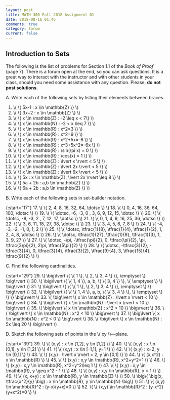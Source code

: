 ```yaml
---
layout: post
title: MATH 300 Fall 2018 Assignment 01
date: 2018-08-16 01:46
comments: true
category: forum
current: false
---
```


## Introduction to Sets

<div class="alert alert-info">
	The following is the list of problems for Section 1.1 of the <em>Book of Proof</em> (page 7).  There is a forum open at the end, so you can ask questions.  It is a great way to interact with the instructor and with other students in your class, should you need some assistance with any question. Please, <strong>do not post solutions</strong>.
</div>

A. Write each of the following sets by listing their elements between braces.

1. \\( \\{ 5x-1 : x \in \mathbb{Z} \\} \\)
2. \\( \\{ 3x+2 : x \in \mathbb{Z} \\} \\)
3. \\( \\{ x \in \mathbb{Z} : -2 \leq x < 7\\} \\)
4. \\( \\{ x \in \mathbb{N} : -2 < x \leq 7 \\} \\)
5. \\( \\{ x \in \mathbb{R} : x^2=3 \\} \\)
6. \\( \\{ x \in \mathbb{R} : x^2=9 \\} \\)
7. \\( \\{ x \in \mathbb{R} : x^2+5x=-6 \\} \\)
8. \\( \\{ x \in \mathbb{R} : x^3+5x^2=-6x \\} \\)
9. \\( \\{ x \in \mathbb{R} : \sin(\pi x) = 0 \\} \\)
10. \\( \\{ x \in \mathbb{R} : \cos(x) = 1 \\} \\)
11. \\( \\{ x \in \mathbb{Z} : \lvert x \rvert < 5 \\} \\)
12. \\( \\{ x \in \mathbb{Z} : \lvert 2x \rvert < 5 \\} \\)
13. \\( \\{ x \in \mathbb{Z} : \lvert 6x \rvert < 5 \\} \\)
14. \\( \\{ 5x : x \in \mathbb{Z}, \lvert 2x \rvert \leq 8 \\} \\)
15. \\( \\{ 5a + 2b : a,b \in \mathbb{Z} \\} \\)
16. \\( \\{ 6a + 2b : a,b \in \mathbb{Z} \\} \\) 

B. Write each of the following sets in set-builder notation.

{:start="17"}
17. \\( \\{ 2, 4, 8, 16, 32, 64, \dotsc \\} \\)
18. \\( \\{ 0, 4, 16, 36, 64, 100, \dotsc \\} \\)
19. \\( \\{ \dotsc, -6, -3, 0 , 3, 6, 9, 12, 15, \dotsc \\} \\)
20. \\( \\{ \dotsc, -8, -3, 2 , 7, 12, 17, \dotsc \\} \\)
21. \\( \\{ 0, 1, 4, 9, 16, 25, 36, \dotsc \\} \\)
22. \\( \\{ 3, 6, 11, 18, 27, 38, \dotsc \\} \\)
23. \\( \\{ 3, 4, 5, 6, 7, 8 \\} \\)
24. \\( \\{ -4, -3, -2, -1, 0, 1, 2 \\} \\)
25. \\( \\{ \dotsc, \tfrac{1}{8}, \tfrac{1}{4}, \tfrac{1}{2}, 1, 2, 4, 8, \dotsc \\} \\)
26. \\( \\{ \dotsc, \tfrac{1}{27}, \tfrac{1}{9}, \tfrac{1}{3}, 1, 3, 9, 27 \\} \\)
27. \\( \\{ \dotsc, -\pi, -\tfrac{\pi}{2}, 0, \tfrac{\pi}{2}, \pi, \tfrac{3\pi}{2}, 2\pi, \tfrac{5\pi}{2} \\} \\)
28. \\( \\{ \dotsc, -\tfrac{3}{2}, -\tfrac{3}{4}, 0, \tfrac{3}{4}, \tfrac{3}{2}, \tfrac{9}{4}, 3, \tfrac{15}{4}, \tfrac{9}{2} \\} \\) 


C. Find the following cardinalities.

{:start="29"}
29. \\( \big\lvert \\{ \\{ 1 \\}, \\{ 2, \\{ 3, 4 \\} \\}, \emptyset \\} \big\rvert \\)
30. \\( \big\lvert \\{ \\{ 1, 4 \\}, a, b, \\{ \\{ 3, 4 \\} \\}, \\{ \emptyset \\} \\} \big\rvert \\)
31. \\( \big\lvert \\{ \\{ \\{ 1 \\}, \\{ 2, \\{ 3, 4 \\} \\}, \emptyset \\} \\} \big\rvert \\)
32. \\( \big\lvert \\{ \\{ \\{ 1, 4 \\}, a, b, \\{ \\{ 3, 4 \\} \\}, \\{ \emptyset \\} \\} \\} \big\rvert \\)
33. \\( \big\lvert \\{ x \in \mathbb{Z} : \lvert x \rvert < 10 \\} \big\rvert \\)
34. \\( \big\lvert \\{ x \in \mathbb{N} : \lvert x \rvert < 10 \\} \big\rvert \\)
35. \\( \big\lvert \\{ x \in \mathbb{Z} : x^2 < 10 \\} \big\rvert \\)
36. \\( \big\lvert \\{ x \in \mathbb{N} : x^2 < 10 \\} \big\rvert \\)
37. \\( \big\lvert \\{ x \in \mathbb{N} : x^2 < 0 \\} \big\rvert \\)
38. \\( \big\lvert \\{ x \in \mathbb{N} : 5x \leq 20 \\} \big\rvert \\) 


 D. Sketch the following sets of points in the \\( xy \\)—plane.

{:start="39"}
39. \\( \\{ (x,y) : x \in [1,2], y \in [1,2] \\} \\)
40. \\( \\{ (x,y) : x \in [0,1], y \in [1,2] \\} \\)
41. \\( \\{ (x,y) : x \in [-1,1], y=1 \\} \\)
42. \\( \\{ (x,y) : x=2, y \in [0,1] \\} \\)
43. \\( \\{ (x,y) : \lvert x \rvert = 2, y \in [0,1] \\} \\)
44. \\( \\{ (x,x^2) : x \in \mathbb{R} \\} \\)
45. \\( \\{ (x,y) : x,y \in \mathbb{R}, x^2+y^2=1 \\} \\)
46. \\( \\{ (x,y) : x,y \in \mathbb{R}, x^2+y^2\leq 1 \\} \\)
47. \\( \\{ (x,y) : x,y \in \mathbb{R}, y \geq x^2 - 1 \\} \\)
48. \\( \\{ (x,y) : x,y \in \mathbb{R}, x > 1 \\} \\)
49. \\( \\{ (x, x+y) : x \in \mathbb{R}, y \in \mathbb{Z} \\} \\)
50. \\( \big\\{ \big(x, \tfrac{x^2}{y} \big) : x \in \mathbb{R}, y \in \mathbb{N} \big\\} \\)
51. \\( \\{ (x,y) \in \mathbb{R}^2 : (y-x)(y+x)=0 \\} \\)
52. \\( \\{ (x,y) \in \mathbb{R}^2 : (y-x^2)(y+x^2)=0 \\} \\)




